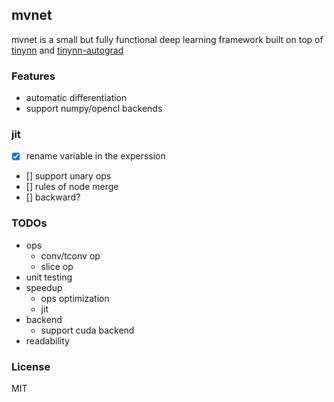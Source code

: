 ## mvnet

mvnet is a small but fully functional deep learning framework built on top of [tinynn](https://github.com/borgwang/tinynn) and [tinynn-autograd](https://github.com/borgwang/tinynn-autograd)

### Features
- automatic differentiation
- support numpy/opencl backends

### jit
- [x] rename variable in the experssion
- [] support unary ops
- [] rules of node merge
- [] backward?

### TODOs
- ops
  - conv/tconv op
  - slice op
- unit testing
- speedup
  - ops optimization
  - jit
- backend
  - support cuda backend
- readability

### License

MIT

